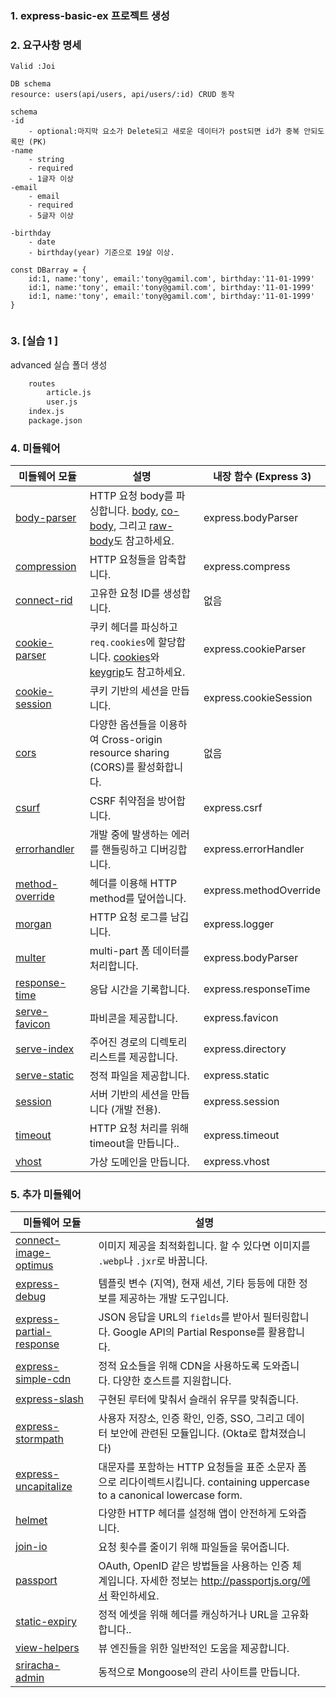 ### 1. express-basic-ex 프로젝트 생성

### 2. 요구사항 명세
```
Valid :Joi

DB schema
resource: users(api/users, api/users/:id) CRUD 동작

schema
-id 
    - optional:마지막 요소가 Delete되고 새로운 데이터가 post되면 id가 중복 안되도록만 (PK)
-name
    - string
    - required
    - 1글자 이상
-email
    - email
    - required
    - 5글자 이상

-birthday
    - date
    - birthday(year) 기준으로 19살 이상.

const DBarray = {
    id:1, name:'tony', email:'tony@gamil.com', birthday:'11-01-1999'
    id:1, name:'tony', email:'tony@gamil.com', birthday:'11-01-1999'
    id:1, name:'tony', email:'tony@gamil.com', birthday:'11-01-1999'
}


```

### 3. [실습 1 ]
advanced 실습 폴더 생성
```bash
    routes
        article.js
        user.js
    index.js
    package.json
```

### 4. 미들웨어

| 미들웨어 모듈                                                | 설명                                                         | 내장 함수 (Express 3)  |
| ------------------------------------------------------------ | ------------------------------------------------------------ | ---------------------- |
| [body-parser](https://expressjs.com/ko/resources/middleware/body-parser.html) | HTTP 요청 body를 파싱합니다. [body](https://github.com/raynos/body), [co-body](https://github.com/visionmedia/co-body), 그리고 [raw-body](https://github.com/stream-utils/raw-body)도 참고하세요. | express.bodyParser     |
| [compression](https://expressjs.com/ko/resources/middleware/compression.html) | HTTP 요청들을 압축합니다.                                    | express.compress       |
| [connect-rid](https://expressjs.com/ko/resources/middleware/connect-rid.html) | 고유한 요청 ID를 생성합니다.                                 | 없음                   |
| [cookie-parser](https://expressjs.com/ko/resources/middleware/cookie-parser.html) | 쿠키 헤더를 파싱하고 `req.cookies`에 할당합니다. [cookies](https://github.com/jed/cookies)와 [keygrip](https://github.com/jed/keygrip)도 참고하세요. | express.cookieParser   |
| [cookie-session](https://expressjs.com/ko/resources/middleware/cookie-session.html) | 쿠키 기반의 세션을 만듭니다.                                 | express.cookieSession  |
| [cors](https://expressjs.com/ko/resources/middleware/cors.html) | 다양한 옵션들을 이용하여 Cross-origin resource sharing (CORS)를 활성화합니다. | 없음                   |
| [csurf](https://expressjs.com/ko/resources/middleware/csurf.html) | CSRF 취약점을 방어합니다.                                    | express.csrf           |
| [errorhandler](https://expressjs.com/ko/resources/middleware/errorhandler.html) | 개발 중에 발생하는 에러를 핸들링하고 디버깅합니다.           | express.errorHandler   |
| [method-override](https://expressjs.com/ko/resources/middleware/method-override.html) | 헤더를 이용해 HTTP method를 덮어씁니다.                      | express.methodOverride |
| [morgan](https://expressjs.com/ko/resources/middleware/morgan.html) | HTTP 요청 로그를 남깁니다.                                   | express.logger         |
| [multer](https://expressjs.com/ko/resources/middleware/multer.html) | multi-part 폼 데이터를 처리합니다.                           | express.bodyParser     |
| [response-time](https://expressjs.com/ko/resources/middleware/response-time.html) | 응답 시간을 기록합니다.                                      | express.responseTime   |
| [serve-favicon](https://expressjs.com/ko/resources/middleware/serve-favicon.html) | 파비콘을 제공합니다.                                         | express.favicon        |
| [serve-index](https://expressjs.com/ko/resources/middleware/serve-index.html) | 주어진 경로의 디렉토리 리스트를 제공합니다.                  | express.directory      |
| [serve-static](https://expressjs.com/ko/resources/middleware/serve-static.html) | 정적 파일을 제공합니다.                                      | express.static         |
| [session](https://expressjs.com/ko/resources/middleware/session.html) | 서버 기반의 세션을 만듭니다 (개발 전용).                     | express.session        |
| [timeout](https://expressjs.com/ko/resources/middleware/timeout.html) | HTTP 요청 처리를 위해 timeout을 만듭니다..                   | express.timeout        |
| [vhost](https://expressjs.com/ko/resources/middleware/vhost.html) | 가상 도메인을 만듭니다.                                      | express.vhost          |



### 5. 추가 미들웨어

| 미들웨어 모듈                                                | 설명                                                         |      |
| ------------------------------------------------------------ | ------------------------------------------------------------ | ---- |
| [connect-image-optimus](https://github.com/msemenistyi/connect-image-optimus) | 이미지 제공을 최적화힙니다. 할 수 있다면 이미지를 `.webp`나 `.jxr`로 바꿉니다. |      |
| [express-debug](https://github.com/devoidfury/express-debug) | 템플릿 변수 (지역), 현재 세션, 기타 등등에 대한 정보를 제공하는 개발 도구입니다. |      |
| [express-partial-response](https://github.com/nemtsov/express-partial-response) | JSON 응답을 URL의 `fields`를 받아서 필터링합니다. Google API의 Partial Response를 활용합니다. |      |
| [express-simple-cdn](https://github.com/jamiesteven/express-simple-cdn) | 정적 요소들을 위해 CDN을 사용하도록 도와줍니다. 다양한 호스트를 지원합니다. |      |
| [express-slash](https://github.com/ericf/express-slash)      | 구현된 루터에 맟춰서 슬래쉬 유무를 맞춰줍니다.               |      |
| [express-stormpath](https://github.com/stormpath/stormpath-express) | 사용자 저장소, 인증 확인, 인증, SSO, 그리고 데이터 보안에 관련된 모듈입니다. (Okta로 합쳐졌습니다) |      |
| [express-uncapitalize](https://github.com/jamiesteven/express-uncapitalize) | 대문자를 포함하는 HTTP 요청들을 표준 소문자 폼으로 리다이렉트시킵니다. containing uppercase to a canonical lowercase form. |      |
| [helmet](https://github.com/helmetjs/helmet)                 | 다양한 HTTP 헤더를 설정해 앱이 안전하게 도와줍니다.          |      |
| [join-io](https://github.com/coderaiser/join-io)             | 요청 횟수를 줄이기 위해 파일들을 묶어줍니다.                 |      |
| [passport](https://github.com/jaredhanson/passport)          | OAuth, OpenID 같은 방법들을 사용하는 인증 체계입니다. 자세한 정보는 http://passportjs.org/에서 확인하세요. |      |
| [static-expiry](https://github.com/paulwalker/connect-static-expiry) | 정적 에셋을 위해 헤더를 캐싱하거나 URL을 고유화합니다..      |      |
| [view-helpers](https://github.com/madhums/node-view-helpers) | 뷰 엔진들을 위한 일반적인 도움을 제공합니다.                 |      |
| [sriracha-admin](https://github.com/hdngr/siracha)           | 동적으로 Mongoose의 관리 사이트를 만듭니다.                  |      |



